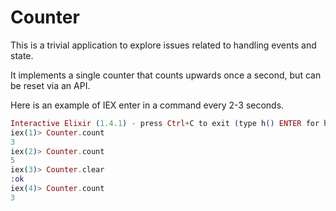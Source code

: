 # Counter

This is a trivial application to explore issues related to
handling events and state.  

It implements a single counter that counts upwards once a second,
but can be reset via an API.

Here is an example of IEX enter in a command every 2-3 seconds.

```elixir
Interactive Elixir (1.4.1) - press Ctrl+C to exit (type h() ENTER for help)
iex(1)> Counter.count
3
iex(2)> Counter.count
5
iex(3)> Counter.clear
:ok
iex(4)> Counter.count
3
```
 
